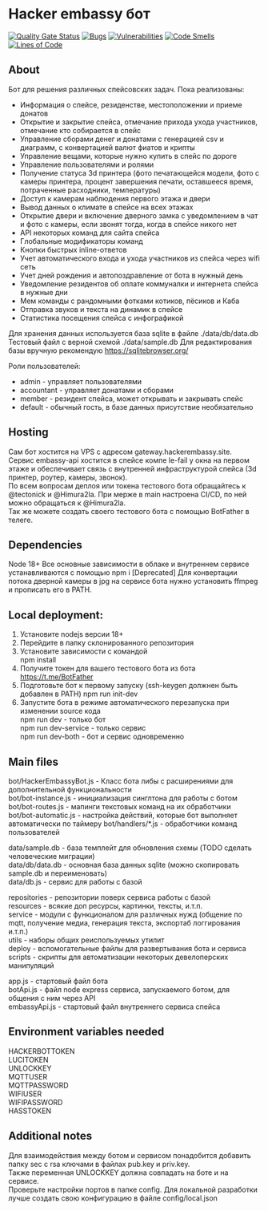 # Hacker embassy бот
[![Quality Gate Status](https://sonarcloud.io/api/project_badges/measure?project=hackerembassy_hackerembassy-tg-bot&metric=alert_status)](https://sonarcloud.io/summary/new_code?id=hackerembassy_hackerembassy-tg-bot)
[![Bugs](https://sonarcloud.io/api/project_badges/measure?project=hackerembassy_hackerembassy-tg-bot&metric=bugs)](https://sonarcloud.io/summary/new_code?id=hackerembassy_hackerembassy-tg-bot)
[![Vulnerabilities](https://sonarcloud.io/api/project_badges/measure?project=hackerembassy_hackerembassy-tg-bot&metric=vulnerabilities)](https://sonarcloud.io/summary/new_code?id=hackerembassy_hackerembassy-tg-bot)
[![Code Smells](https://sonarcloud.io/api/project_badges/measure?project=hackerembassy_hackerembassy-tg-bot&metric=code_smells)](https://sonarcloud.io/summary/new_code?id=hackerembassy_hackerembassy-tg-bot)
[![Lines of Code](https://sonarcloud.io/api/project_badges/measure?project=hackerembassy_hackerembassy-tg-bot&metric=ncloc)](https://sonarcloud.io/summary/new_code?id=hackerembassy_hackerembassy-tg-bot)  
## About
Бот для решения различных спейсовских задач. Пока реализованы:
- Информация о спейсе, резиденстве, местоположении и приеме донатов
- Открытие и закрытие спейса, отмечание прихода ухода участников, отмечание кто собирается в спейс
- Управление сборами денег и донатами с генерацией csv и диаграмм, с конвертацией валют фиатов и крипты
- Управление вещами, которые нужно купить в спейс по дороге
- Управление пользователями и ролями
- Получение статуса 3d принтера (фото печатающейся модели, фото с камеры принтера, процент завершения печати, оставшееся время, потраченные расходники, температуры)
- Доступ к камерам наблюдения первого этажа и двери
- Вывод данных о климате в спейсе на всех этажах
- Открытие двери и включение дверного замка с уведомлением в чат и фото с камеры, если звонят тогда, когда в спейсе никого нет
- API некоторых команд для сайта спейса
- Глобальные модификаторы команд
- Кнопки быстрых inline-ответов
- Учет автоматического входа и ухода участников из спейса через wifi сеть
- Учет дней рождения и автопоздравление от бота в нужный день
- Уведомление резидентов об оплате коммуналки и интернета спейса в нужные дни
- Мем команды с рандомными фотками котиков, пёсиков и Каба
- Отправка звуков и текста на динамик в спейсе
- Статистика посещения спейса с инфографикой

Для хранения данных используется база sqlite в файле ./data/db/data.db
Тестовый файл с верной схемой ./data/sample.db
Для редактирования базы вручную рекомендую https://sqlitebrowser.org/

Роли пользователей: 
- admin - управляет пользователями
- accountant - управляет донатами и сборами
- member - резидент спейса, может открывать и закрывать спейс
- default - обычный гость, в базе данных присутствие необязательно

## Hosting
Сам бот хостится на VPS с адресом gateway.hackerembassy.site.   
Сервис embassy-api хостится в спейсе компе le-fail у окна на первом этаже и обеспечивает связь с внутренней инфраструктурой спейса (3d принтер, роутер, камеры, звонок).  
По всем вопросам деплоя или токена тестового бота обращайтесь к @tectonick и @Himura2la. При мерже в main настроена CI/CD, по ней можно обращаться к @Himura2la.  
Так же можете создать своего тестового бота с помощью BotFather в телеге.  

## Dependencies
Node 18+
Все основные зависимости в облаке и внутреннем сервисе устанавливаются с помощью npm i
[Deprecated] Для конвертации потока дверной камеры в jpg на сервисе бота нужно установить ffmpeg и прописать его в PATH.

## Local deployment:
1. Установите nodejs версии 18+
2. Перейдите в папку склонированного репозитория
3. Установите зависимости с командой  
        npm install
4. Получите токен для вашего тестового бота из бота https://t.me/BotFather  
5. Подготовьте бот к первому запуску (ssh-keygen должнен быть добавлен в PATH) 
        npm run init-dev
6. Запустите бота в режиме автоматического перезапуска при изменении source кода  
        npm run dev - только бот  
        npm run dev-service - только сервис  
        npm run dev-both - бот и сервис одновременно 

## Main files
bot/HackerEmbassyBot.js - Класс бота либы с расширениями для дополнительной функциональности  
bot/bot-instance.js - инициализация синглтона для работы с ботом  
bot/bot-routes.js - мапинги текстовых команд на их обработчики  
bot/bot-automatic.js - настройка действий, которые бот выполняет автоматически по таймеру
bot/handlers/*.js - обработчики команд пользователей  

data/sample.db - база темплейт для обновления схемы (TODO сделать человеческие миграции)  
data/db/data.db - основная база данных sqlite (можно скопировать sample.db и переименовать)  
data/db.js - сервис для работы с базой  

repositories - репозитории поверх сервиса работы с базой  
resources - всякие доп ресурсы, картинки, тексты, и.т.п.  
service - модули с функционалом для различных нужд (общение по mqtt, получение медиа, генерация текста, экспортаб логгирования и.т.п.)  
utils - наборы общих реиспользуемых утилит  
deploy - вспомогательные файлы для развертывания бота и сервиса  
scripts - скрипты для автоматизации некоторых девелоперских манипуляций  

app.js - стартовый файл бота  
botApi.js - файл node express сервиса, запускаемого ботом, для общения с ним через API  
embassyApi.js - стартовый файл внутреннего сервиса спейса  

## Environment variables needed
HACKERBOTTOKEN  
LUCITOKEN  
UNLOCKKEY  
MQTTUSER  
MQTTPASSWORD  
WIFIUSER  
WIFIPASSWORD  
HASSTOKEN  

## Additional notes
Для взаимодействия между ботом и сервисом понадобится добавить папку sec с rsa ключами в файлах pub.key и priv.key.  
Также переменная UNLOCKKEY должна совпадать на боте и на сервисе.    
Проверьте настройки портов в папке config. Для локальной разработки лучше создать свою конфигурацию в файле config/local.json   